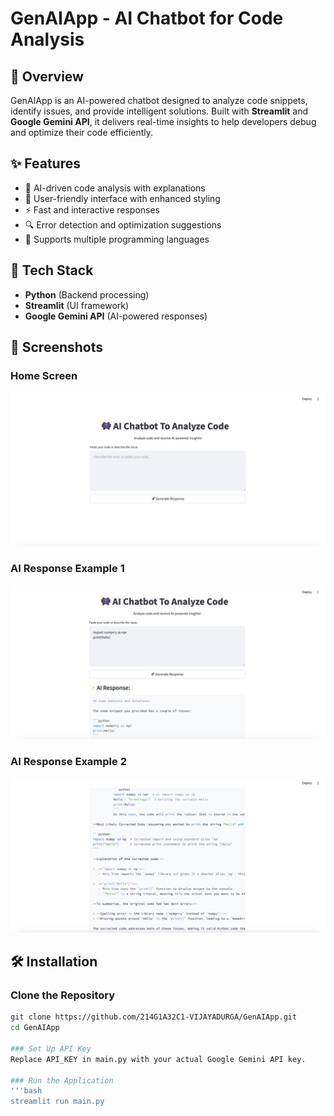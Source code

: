 # GenAIApp - AI Chatbot for Code Analysis

## 🚀 Overview
GenAIApp is an AI-powered chatbot designed to analyze code snippets, identify issues, and provide intelligent solutions. Built with **Streamlit** and **Google Gemini API**, it delivers real-time insights to help developers debug and optimize their code efficiently.

## ✨ Features
- 📝 AI-driven code analysis with explanations  
- 🎨 User-friendly interface with enhanced styling  
- ⚡ Fast and interactive responses  
- 🔍 Error detection and optimization suggestions  
- 🔄 Supports multiple programming languages  

## 📌 Tech Stack
- **Python** (Backend processing)  
- **Streamlit** (UI framework)  
- **Google Gemini API** (AI-powered responses)  

## 📸 Screenshots
### Home Screen
![Home Screen](output.png)  

### AI Response Example 1
![AI Response 1](output1.png)  

### AI Response Example 2
![AI Response 2](output2.png)  

## 🛠 Installation
### Clone the Repository
```bash
git clone https://github.com/214G1A32C1-VIJAYADURGA/GenAIApp.git
cd GenAIApp

### Set Up API Key
Replace API_KEY in main.py with your actual Google Gemini API key.

### Run the Application
'''bash
streamlit run main.py

